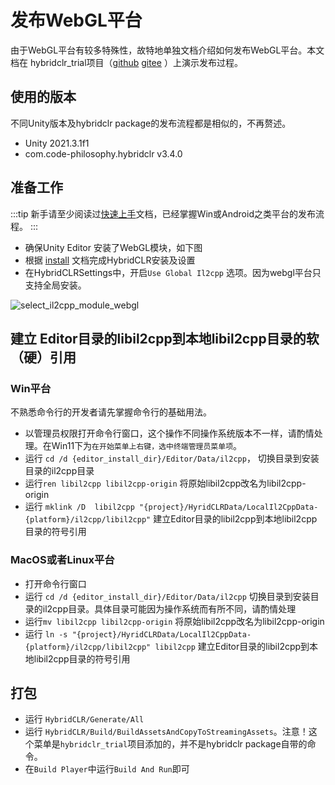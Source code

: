 # 发布WebGL平台

由于WebGL平台有较多特殊性，故特地单独文档介绍如何发布WebGL平台。本文档在 hybridclr_trial项目（[github](https://github.com/focus-creative-games/hybridclr_trial) [gitee](https://gitee.com/focus-creative-games/hybridclr_trial) ）上演示发布过程。

## 使用的版本

不同Unity版本及hybridclr package的发布流程都是相似的，不再赘述。

- Unity 2021.3.1f1
- com.code-philosophy.hybridclr v3.4.0

## 准备工作

:::tip
新手请至少阅读过[快速上手](../beginner/quickstart.md)文档，已经掌握Win或Android之类平台的发布流程。
:::


- 确保Unity Editor 安装了WebGL模块，如下图
- 根据 [install](install.md) 文档完成HybridCLR安装及设置
- 在HybridCLRSettings中，开启`Use Global Il2cpp` 选项。因为webgl平台只支持全局安装。


![select_il2cpp_module_webgl](/img/hybridclr/select_il2cpp_modules_webgl.jpg)

## 建立 Editor目录的libil2cpp到本地libil2cpp目录的软（硬）引用

### Win平台

不熟悉命令行的开发者请先掌握命令行的基础用法。

- 以管理员权限打开命令行窗口，这个操作不同操作系统版本不一样，请酌情处理。在Win11下为`在开始菜单上右键，选中终端管理员菜单项`。
- 运行 `cd /d {editor_install_dir}/Editor/Data/il2cpp`， 切换目录到安装目录的il2cpp目录
- 运行`ren libil2cpp libil2cpp-origin` 将原始libil2cpp改名为libil2cpp-origin
- 运行 `mklink /D  libil2cpp "{project}/HyridCLRData/LocalIl2CppData-{platform}/il2cpp/libil2cpp"` 建立Editor目录的libil2cpp到本地libil2cpp目录的符号引用

### MacOS或者Linux平台

- 打开命令行窗口
- 运行 `cd /d {editor_install_dir}/Editor/Data/il2cpp` 切换目录到安装目录的il2cpp目录。具体目录可能因为操作系统而有所不同，请酌情处理
- 运行`mv libil2cpp libil2cpp-origin` 将原始libil2cpp改名为libil2cpp-origin
- 运行 `ln -s "{project}/HyridCLRData/LocalIl2CppData-{platform}/il2cpp/libil2cpp" libil2cpp` 建立Editor目录的libil2cpp到本地libil2cpp目录的符号引用


## 打包

- 运行 `HybridCLR/Generate/All`
- 运行 `HybridCLR/Build/BuildAssetsAndCopyToStreamingAssets`。注意！这个菜单是`hybridclr_trial`项目添加的，并不是hybridclr package自带的命令。
- 在`Build Player`中运行`Build And Run`即可


